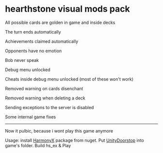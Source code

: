 # hearthstone visual mods pack



All possible cards are golden in game and inside decks

The turn ends automatically

Achievements claimed automatically

Opponents have no emotion

Bob never speak

Debug menu unlocked

Cheats inside debug menu unlocked (most of these won't work)

Removed warning on cards disenchant

Removed warning when deleting a deck

Sending exceptions to the server is disabled

Some internal game fixes

------

Now it pulbic, because i wont play this game anymore

Usage: install [HarmonyX](https://github.com/BepInEx/HarmonyX) package from nuget.
Put [UnityDoorstop](https://github.com/NeighTools/UnityDoorstop) into game's folder.
Build hs_ex & Play
